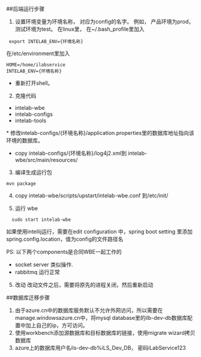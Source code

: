 ##后端运行步骤

1. 设置环境变量为环境名称， 对应为config的名字。 例如， 产品环境为prod， 测试环境为test。 在linux里， 在~/.bash_profile里加入
  
  ```
  export INTELAB_ENV={环境名称}
  ```
  
  在/etc/environment里加入
  
  ```
  HOME=/home/ilabservice
  INTELAB_ENV={环境名称}
  ```
  
 * 重新打开shell。

2. 克隆代码
 
 - intelab-wbe
 - intelab-configs
 - intelab-tools
  
 * 修改intelab-configs/{环境名称}/application.properties里的数据库地址指向该环境的数据库。
 * copy intelab-configs/{环境名称}/log4j2.xml到 intelab-wbe/src/main/resources/
 
3. 编译生成运行包
  
  ```
  mvn package
  ```
  
4. copy intelab-wbe/scripts/upstart/intelab-wbe.conf 到/etc/init/


5. 运行 wbe

```
  sudo start intelab-wbe
```

如果使用intellij运行，需要在edit configuration 中，spring boot setting 里添加spring.config.location，值为config的文件路径名

PS: 以下两个components是合同WBE一起工作的
* socket server 类似操作. 
* rabbitmq 运行正常 

5. 改动
  改动文件之后，需要将原先的进程关闭，然后重新启动

##数据库迁移步骤
1. 由于azure.cn中的数据库服务默认不允许外网访问，所以需要在manage.windowsazure.cn中，将mysql database里的ilb-dev-db数据库配置中加上自己的ip，方可访问。
2. 使用workbench添加源数据库和目标数据库的链接，使用migrate wizard拷贝数据库
3. azure上的数据库用户名ils-dev-db%iLS_Dev_DB， 密码iLabService123
